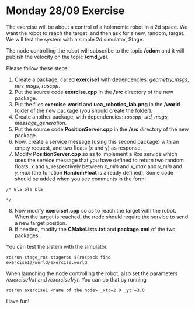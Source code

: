 # Monday 28/09 Exercise

The exercise will be about a control of a holonomic robot in a 2d space. We want the robot to reach the target, and then ask for a new, random, target.
We will test the system with a simple 2d simulator, Stage. 

The node controlling the robot will subscribe to the topic **/odom** and it will publish the velocity on the topic **/cmd_vel**.

Please follow these steps:

1. Create a package, called **exercise1** with dependencies: *geometry_msgs*, *nav_msgs*, *roscpp*.
2. Put the source code **exercise.cpp** in the **/src** directory of the new package.
3. Put the files **exercise.world** and **uoa_robotics_lab.png** in the **/world** folder of the new package (you should create the folder).
4. Create another package, with dependencies: *roscpp*, *std_msgs*, *message_generation*.
5. Put the source code **PositionServer.cpp** in the **/src** directory of the new package.
6. Now, create a service message (using this second package) with an empty request, and two floats (x and y) as response.
7. Modify **PositionServer.cpp** so as to implement a Ros service which uses the service message that you have defined to return two random floats, x and y, respectively between *x_min* and *x_max* and *y_min* and *y_max* (the function **RandomFloat** is already defined). Some code should be added when you see comments in the form:
```
/* Bla bla bla

*/
```
8. Now modify **exercise1.cpp** so as to reach the target with the robot. When the target is reached, the node should require the service to send a new target position.
9. If needed, modify the **CMakeLists.txt** and **package.xml** of the two packages.

You can test the sistem with the simulator.
```
rosrun stage_ros stageros $(rospack find exercise1)/world/exercise.world
```
When launching the node controlling the robot, also set the parameters */exercise1/xt* and */exercise1/yt*. You can do that by running
```
rosrun exercise1 <name of the node> _xt:=2.0 _yt:=3.0
```
Have fun!
